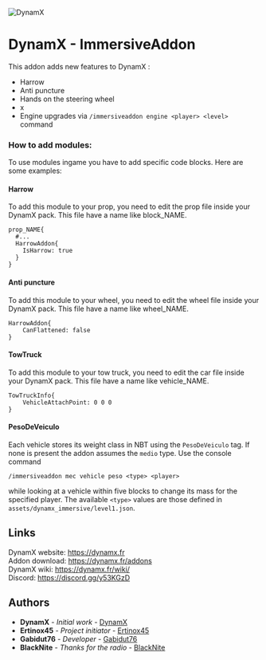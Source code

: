 ![DynamX](https://dynamx.fr/img/head-logo.png)

# DynamX - ImmersiveAddon

This addon adds new features to DynamX :

- Harrow
- Anti puncture
- Hands on the steering wheel
- x
- Engine upgrades via `/immersiveaddon engine <player> <level>` command

### How to add modules:

To use modules ingame you have to add specific code blocks.
Here are some examples:

#### Harrow

To add this module to your prop, you need to edit the prop file inside your DynamX pack. This file have a name like block_NAME.
```
prop_NAME{
  #...
  HarrowAddon{
    IsHarrow: true
  }
}
```

#### Anti puncture

To add this module to your wheel, you need to edit the wheel file inside your DynamX pack. This file have a name like wheel_NAME.
```
HarrowAddon{
    CanFlattened: false
}
```

#### TowTruck

To add this module to your tow truck, you need to edit the car file inside your DynamX pack. This file have a name like vehicle_NAME.
```
TowTruckInfo{
    VehicleAttachPoint: 0 0 0
}
```

#### PesoDeVeiculo

Each vehicle stores its weight class in NBT using the `PesoDeVeiculo` tag. If
none is present the addon assumes the `medio` type. Use the console command

```
/immersiveaddon mec vehicle peso <type> <player>
```

while looking at a vehicle within five blocks to change its mass for the
specified player. The available `<type>` values are those defined in
`assets/dynamx_immersive/level1.json`.

## Links

DynamX website: https://dynamx.fr  
Addon download: https://dynamx.fr/addons  
DynamX wiki: https://dynamx.fr/wiki/  
Discord: https://discord.gg/y53KGzD 

## Authors

* **DynamX** - *Initial work* - [DynamX](https://dynamx.fr)
* **Ertinox45** - *Project initiator* - [Ertinox45](https://github.com/Ertinox45)
* **Gabidut76** - *Developer* - [Gabidut76](https://github.com/gabidut)
* **BlackNite** - *Thanks for the radio* - [BlackNite](https://github.com/BlackNiteHD)